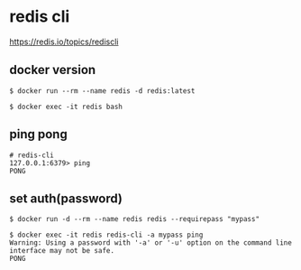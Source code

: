 redis cli
==
https://redis.io/topics/rediscli


docker version
--

```console
$ docker run --rm --name redis -d redis:latest
```
```console
$ docker exec -it redis bash
```


ping pong
--

```console
# redis-cli
127.0.0.1:6379> ping
PONG
```


set auth(password)
--

```console
$ docker run -d --rm --name redis redis --requirepass "mypass"
```
```console
$ docker exec -it redis redis-cli -a mypass ping
Warning: Using a password with '-a' or '-u' option on the command line interface may not be safe.
PONG
```


